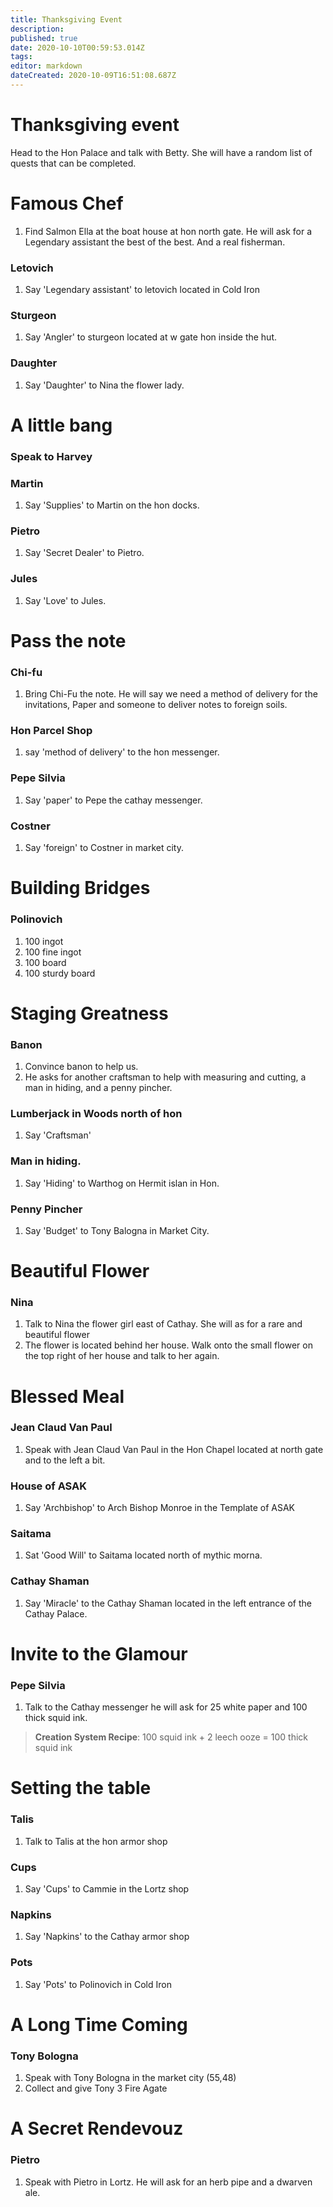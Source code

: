 ```yaml
---
title: Thanksgiving Event
description: 
published: true
date: 2020-10-10T00:59:53.014Z
tags: 
editor: markdown
dateCreated: 2020-10-09T16:51:08.687Z
---
```


# Thanksgiving event

Head to the Hon Palace and talk with Betty. She will have a random list of quests that can be completed.

# Famous Chef
1. Find Salmon Ella at the boat house at hon north gate. He will ask for a Legendary assistant the best of the best. And a real fisherman.
### Letovich
1. Say 'Legendary assistant' to letovich located in Cold Iron
### Sturgeon
1. Say 'Angler' to sturgeon located at w gate hon inside the hut.
### Daughter
1. Say 'Daughter' to Nina the flower lady.

# A little bang
### Speak to Harvey
### Martin
1. Say 'Supplies' to Martin on the hon docks.
### Pietro
1. Say 'Secret Dealer' to Pietro.
### Jules
1. Say 'Love' to Jules.

# Pass the note
### Chi-fu
1. Bring Chi-Fu the note. He will say we need a method of delivery for the invitations, Paper and someone to deliver notes to foreign soils.
### Hon Parcel Shop
1. say 'method of delivery' to the hon messenger.
### Pepe Silvia
1. Say 'paper' to Pepe the cathay messenger.
### Costner
1. Say 'foreign' to Costner in market city.

# Building Bridges
### Polinovich
1. 100 ingot
1. 100 fine ingot
1. 100 board
1. 100 sturdy board

# Staging Greatness
### Banon
1. Convince banon to help us.
2. He asks for another craftsman to help with measuring and cutting, a man in hiding, and a penny pincher. 
### Lumberjack in Woods north of hon
1. Say 'Craftsman' 
### Man in hiding.
1. Say 'Hiding' to Warthog on Hermit islan in Hon.
### Penny Pincher
1. Say 'Budget' to Tony Balogna in Market City.

# Beautiful Flower
### Nina
1. Talk to Nina the flower girl east of Cathay. She will as for a rare and beautiful flower
1. The flower is located behind her house. Walk onto the small flower on the top right of her house and talk to her again.

# Blessed Meal
### Jean Claud Van Paul
1. Speak with Jean Claud Van Paul in the Hon Chapel located at north gate and to the left a bit.

### House of ASAK
1. Say 'Archbishop' to Arch Bishop Monroe in the Template of ASAK
### Saitama
1. Sat 'Good Will' to Saitama located north of mythic morna.
### Cathay Shaman
1. Say 'Miracle' to the Cathay Shaman located in the left entrance of the Cathay Palace.

# Invite to the Glamour
### Pepe Silvia
1. Talk to the Cathay messenger he will ask for 25 white paper and 100 thick squid ink.
> **Creation System Recipe**: 100 squid ink + 2 leech ooze = 100 thick squid ink

# Setting the table
### Talis
1. Talk to Talis at the hon armor shop
### Cups
1. Say 'Cups' to Cammie in the Lortz shop 
### Napkins
1. Say 'Napkins' to the Cathay armor shop
### Pots
1. Say 'Pots' to Polinovich in Cold Iron

# A Long Time Coming
### Tony Bologna
1. Speak with Tony Bologna in the market city (55,48)
2. Collect and give Tony 3 Fire Agate

# A Secret Rendevouz
### Pietro
1. Speak with Pietro in Lortz. He will ask for an herb pipe and a dwarven ale.